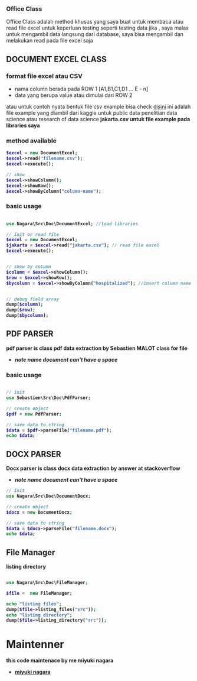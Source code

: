 ### Office Class

Office Class adalah method khusus yang saya buat untuk membaca atau read file excel untuk keperluan testing
seperti testing data jika , saya malas untuk mengambil data langsung dari database, saya bisa mengambil dan
melakukan read pada file excel saja

## DOCUMENT EXCEL CLASS

### format file excel atau CSV

- nama column berada pada ROW 1 [A1,B1,C1,D1 ... E - n]
- data yang berupa value atau dimulai dari ROW 2

atau untuk contoh nyata bentuk file csv example bisa check [disini]() ini adalah file example yang diambil dari kaggle untuk public data penelitian data science atau research of data science <b>jakarta.csv<b> untuk file example pada libraries saya

### method available

```php
$excel = new DocumentExcel;
$excel->read("filename.csv");
$excel->execute();

// show
$excel->showColumn();
$excel->showRow();
$excel->showByColumn("column-name");

```

### basic usage

```php

use Nagara\Src\Doc\DocumentExcel; //load libraries

// init or read file
$excel = new DocumentExcel;
$jakarta = $excel->read("jakarta.csv"); // read file excel
$excel->execute();


// show by column
$column = $excel->showColumn();
$row = $excel->showRow();
$bycolumn = $excel->showByColumn("hospitalized"); //insert column name


// debug field array
dump($column);
dump($row);
dump($bycolumn);

```

## PDF PARSER

pdf parser is class pdf data extraction by Sebastien MALOT class for file

- _note name document can't have a space_

### basic usage

```php

// init
use Sebastien\Src\Doc\PdfParser;

// create object
$pdf = new PdfParser;

// save data to string
$data = $pdf->parseFile("filename.pdf");
echo $data;
```

## DOCX PARSER

Docx parser is class docx data extraction by answer at stackoverflow

- _note name document can't have a space_

```php
// init
use Nagara\Src\Doc\DocumentDocx;

// create object
$docx = new DocumentDocx;

// save data to string
$data = $docx->parseFile("filename.docx");
echo $data;

```

## File Manager

listing directory

```php

use Nagara\Src\Doc\FileManager;

$file =  new FileManager;

echo "listing files";
dump($file->listing_files("src"));
echo "listing directory";
dump($file->listing_directory("src"));


```

# Maintenner

this code maintenace by me miyuki nagara

- [miyuki nagara](https://github.com/naagaraa/)
